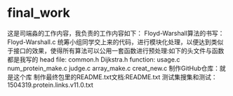 # final_work
这是司端淼的工作内容，我负责的工作内容如下：
  Floyd-Warshall算法的书写：Floyd-Warshall.c
  统筹小组同学交上来的代码，进行模块化处理，以便达到类似于接口的效果，使得所有算法可以公用一套函数进行预处理:如下的头文件与函数都是我写的
    head file:
		  common.h
		  Dijkstra.h
	  function:
		  usage.c
		  num_protein_make.c
		  judge.c
		  array_make.c
		  creat_new.c
  制作GitHub仓库：就是这个库
  制作最终包里的README.txt文档:README.txt
  测试集搜集和测试：1504319.protein.links.v11.0.txt

  
